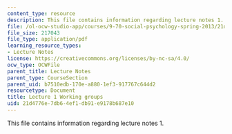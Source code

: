 ```yaml
---
content_type: resource
description: This file contains information regarding lecture notes 1.
file: /ol-ocw-studio-app/courses/9-70-social-psychology-spring-2013/21d4776e7db64ef1db91e9178b687e10_MIT9_70S13_Wrkg_grp_L1.pdf
file_size: 217043
file_type: application/pdf
learning_resource_types:
- Lecture Notes
license: https://creativecommons.org/licenses/by-nc-sa/4.0/
ocw_type: OCWFile
parent_title: Lecture Notes
parent_type: CourseSection
parent_uid: b7510edb-170e-a880-1ef3-917767c644d2
resourcetype: Document
title: Lecture 1 Working groups
uid: 21d4776e-7db6-4ef1-db91-e9178b687e10
---
```

This file contains information regarding lecture notes 1.